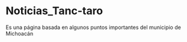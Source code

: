 # Noticias_Tanc-taro
Es una página basada en algunos puntos importantes del municipio de Michoacán 
